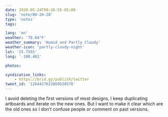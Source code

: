 ```yaml
---
date: 2020-05-24T00:26:55-05:00
slug: 'note/00-26-28'
type: 'notes'
tags:

lang: 'en'
weather: '78.04°F'
weather_summary: 'Humid and Partly Cloudy'
weather-icon: 'partly-cloudy-night'
lat: '25.7555'
long: '-100.402'

photos:

syndication_links:
    - https://brid.gy/publish/twitter
tweet_id: '1264427622869528576'
---
```

I avoid deleting the first versions of most designs, I keep duplicating artboards and iterate on the new ones. But I want to make it clear which are the old ones so I don’t confuse people or comment on past versions. 